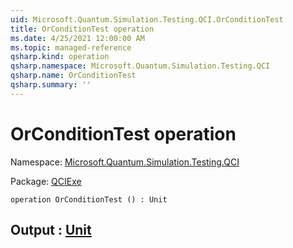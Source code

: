 ```yaml
---
uid: Microsoft.Quantum.Simulation.Testing.QCI.OrConditionTest
title: OrConditionTest operation
ms.date: 4/25/2021 12:00:00 AM
ms.topic: managed-reference
qsharp.kind: operation
qsharp.namespace: Microsoft.Quantum.Simulation.Testing.QCI
qsharp.name: OrConditionTest
qsharp.summary: ''
---
```


# OrConditionTest operation

Namespace: [Microsoft.Quantum.Simulation.Testing.QCI](xref:Microsoft.Quantum.Simulation.Testing.QCI)

Package: [QCIExe](https://nuget.org/packages/QCIExe)




```qsharp
operation OrConditionTest () : Unit
```


## Output : [Unit](xref:microsoft.quantum.qsharp.valueliterals#unit-literal)

